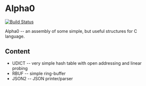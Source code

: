 # Alpha0

[![Build Status](https://travis-ci.org/masscry/alpha0.svg?branch=master)](https://travis-ci.org/masscry/alpha0)

Alpha0 -- an assembly of some simple, but useful structures for C language.

## Content

 * UDICT -- very simple hash table with open addressing and linear probing
 * RBUF -- simple ring-buffer
 * JSON2 -- JSON printer/parser

